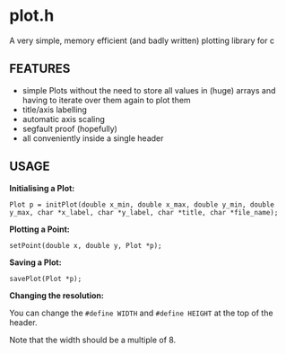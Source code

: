 # plot.h
A very simple, memory efficient (and badly written) plotting library for c
## FEATURES
- simple Plots without the need to store all values in (huge) arrays and having to iterate over them again to plot them
- title/axis labelling
- automatic axis scaling
- segfault proof (hopefully)
- all conveniently inside a single header
## USAGE
**Initialising a Plot:**

```
Plot p = initPlot(double x_min, double x_max, double y_min, double y_max, char *x_label, char *y_label, char *title, char *file_name);
```
**Plotting a Point:**

```
setPoint(double x, double y, Plot *p);
```
**Saving a Plot:**

```
savePlot(Plot *p);
```
**Changing the resolution:**

You can change the ```#define WIDTH``` and ```#define HEIGHT``` at the top of the header.

Note that the width should be a multiple of 8.
